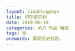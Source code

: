 ```yaml
---
layout: sinablogpage
title: 切尔诺贝利
date: 2019-06-10
categories: WLR 作品 电视 
tags: 核
onewords: 展现历史悲剧。 
---
```

> 
